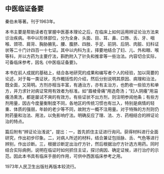 ## 中医临证备要

秦伯未等著。刊于1963年。

本书主要是帮助读者在掌握中医基本理论之后，在临床上如何运用辨证论治方法来诊治疾病。书中以形体部位，分为全身、头面、目、耳、鼻、口唇、舌、牙、咽喉、颈项、肩背、胸胁腋乳、腰、腹脐、四肢、手足、前阴、后阴、肉脏、妇科证状等二十门计四百一十七证。其中以内科为主，择要地结合了妇、儿、外和眼、喉等科，并以方药为主要疗法，斟酌附入了针灸和推拿等一些治法。内容切合实际，可备临床参考，因名《中医临证备要》。

本书在前人成就的基础上，结合各地研究的成果和编写者个人的经验，加以简要的论述，对于每一类证状，先作概括性的介绍，然后分别说明其原因、病理和治法，既全面，又简明。方剂亦相当丰富，有通治方，亦有主治方，也酌收一些验方和单方，并力求针对病证常用有效者为标准。如“眉棱骨痛”用选奇汤；“妇人阴癢”用溻癢汤熏洗，都是屡试不爽的有效方。有些证状不出方剂，则注明参阅他条；有些方剂用量，因古今度量衡制度不同，各地区的传统习惯也有岀入，特别是病情的轻重、体质的强弱，年龄的老少等不同，故附方一概不注用量。对于特殊的方剂则仍附药量和治法、用法，以免影响疗法。明确反应了理、法、方、药相结合的辨证论治的特点。

篇后附有“辨证论治浅说”，提岀：一，首先抓住主证进行询问。获得材料进行全面研究，作出初步印象。二，对病人所述的材料，结合兼证包括脉、舌、气色等进行辨别，作出诊断。三，根据诊断定出治疗方针，然后根据治疗方针选方用药。同时结合实际病例，说明在临证时如何抓住主证，探讨病因、确定证候，进行治疗的示范。因此本书具有临床手册的作用，可供中西医临床参考之用。

1973年人民卫生出版社再版本较流行。